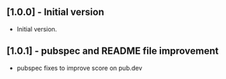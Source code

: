 ## [1.0.0] - Initial version

- Initial version.

## [1.0.1] - pubspec and README file improvement

- pubspec fixes to improve score on pub.dev
